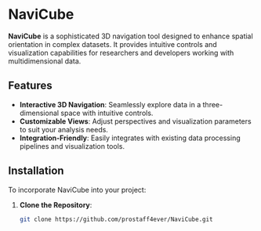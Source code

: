 # NaviCube

**NaviCube** is a sophisticated 3D navigation tool designed to enhance spatial orientation in complex datasets. It provides intuitive controls and visualization capabilities for researchers and developers working with multidimensional data.

## Features

- **Interactive 3D Navigation**: Seamlessly explore data in a three-dimensional space with intuitive controls.
- **Customizable Views**: Adjust perspectives and visualization parameters to suit your analysis needs.
- **Integration-Friendly**: Easily integrates with existing data processing pipelines and visualization tools.

## Installation

To incorporate NaviCube into your project:

1. **Clone the Repository**:
   ```bash
   git clone https://github.com/prostaff4ever/NaviCube.git
